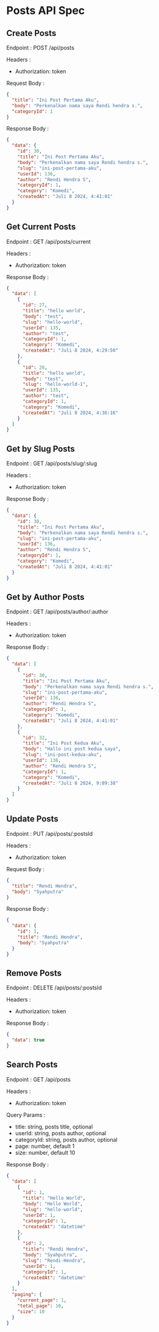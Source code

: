 # Posts API Spec

## Create Posts

Endpoint : POST /api/posts

Headers :

- Authorization: token

Request Body :

```json
{
  "title": "Ini Post Pertama Aku",
  "body": "Perkenalkan nama saya Rendi hendra s.",
  "categoryId": 1
}
```

Response Body :

```json
{
  "data": {
    "id": 30,
    "title": "Ini Post Pertama Aku",
    "body": "Perkenalkan nama saya Rendi hendra s.",
    "slug": "ini-post-pertama-aku",
    "userId": 136,
    "author": "Rendi Hendra S",
    "categoryId": 1,
    "category": "Komedi",
    "createdAt": "Juli 8 2024, 4:41:01"
  }
}
```

## Get Current Posts

Endpoint : GET /api/posts/current

Headers :

- Authorization: token

Response Body :

```json
{
  "data": [
    {
      "id": 27,
      "title": "hello world",
      "body": "test",
      "slug": "hello-world",
      "userId": 135,
      "author": "test",
      "categoryId": 1,
      "category": "Komedi",
      "createdAt": "Juli 8 2024, 4:29:50"
    },
    {
      "id": 28,
      "title": "hello world",
      "body": "test",
      "slug": "hello-world-1",
      "userId": 135,
      "author": "test",
      "categoryId": 1,
      "category": "Komedi",
      "createdAt": "Juli 8 2024, 4:36:16"
    }
  ]
}
```

## Get by Slug Posts

Endpoint : GET /api/posts/slug/:slug

Headers :

- Authorization: token

Response Body :

```json
{
  "data": {
    "id": 30,
    "title": "Ini Post Pertama Aku",
    "body": "Perkenalkan nama saya Rendi hendra s.",
    "slug": "ini-post-pertama-aku",
    "userId": 136,
    "author": "Rendi Hendra S",
    "categoryId": 1,
    "category": "Komedi",
    "createdAt": "Juli 8 2024, 4:41:01"
  }
}
```

## Get by Author Posts

Endpoint : GET /api/posts/author/:author

Headers :

- Authorization: token

Response Body :

```json
{
  "data": [
    {
      "id": 30,
      "title": "Ini Post Pertama Aku",
      "body": "Perkenalkan nama saya Rendi hendra s.",
      "slug": "ini-post-pertama-aku",
      "userId": 136,
      "author": "Rendi Hendra S",
      "categoryId": 1,
      "category": "Komedi",
      "createdAt": "Juli 8 2024, 4:41:01"
    },
    {
      "id": 32,
      "title": "Ini Post Kedua Aku",
      "body": "Hallo ini post kedua saya",
      "slug": "ini-post-kedua-aku",
      "userId": 136,
      "author": "Rendi Hendra S",
      "categoryId": 1,
      "category": "Komedi",
      "createdAt": "Juli 8 2024, 9:09:38"
    }
  ]
}
```

## Update Posts

Endpoint : PUT /api/posts/:postsId

Headers :

- Authorization: token

Request Body :

```json
{
  "title": "Rendi Hendra",
  "body": "Syahputra"
}
```

Response Body :

```json
{
  "data": {
    "id": 1,
    "title": "Rendi Hendra",
    "body": "Syahputra"
  }
}
```

## Remove Posts

Endpoint : DELETE /api/posts/:postsId

Headers :

- Authorization: token

Response Body :

```json
{
  "data": true
}
```

## Search Posts

Endpoint : GET /api/posts

Headers :

- Authorization: token

Query Params :

- title: string, posts title, optional
- userId: string, posts author, optional
- categoryId: string, posts author, optional
- page: number, default 1
- size: number, default 10

Response Body :

```json
{
  "data": [
    {
      "id": 1,
      "title": "Hello World",
      "body": "Hello World",
      "slug": "hello-world",
      "userId": 1,
      "categoryId": 1,
      "createdAt": "datetime"
    },
    {
      "id": 2,
      "title": "Rendi Hendra",
      "body": "Syahputra",
      "slug": "Rendi-Hendra",
      "userId": 1,
      "categoryId": 1,
      "createdAt": "datetime"
    }
  ],
  "paging": {
    "current_page": 1,
    "total_page": 10,
    "size": 10
  }
}
```
